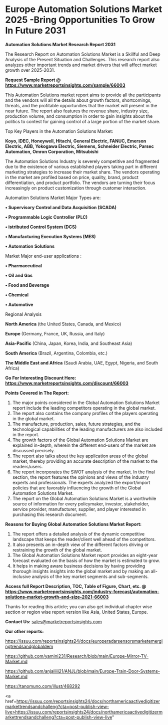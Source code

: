 # Europe Automation Solutions Market 2025 -Bring Opportunities To Grow In Future 2031

<strong>Automation Solutions Market Research Report 2031</strong>

The Research Report on Automation Solutions Market is a Skillful and Deep Analysis of the Present Situation and Challenges. This research report also analyzes other important trends and market drivers that will affect market growth over 2025-2031.

<strong>Request Sample Report @ <a href=https://www.marketreportsinsights.com/sample/66003>https://www.marketreportsinsights.com/sample/66003</a></strong>

This Automation Solutions market report aims to provide all the participants and the vendors will all the details about growth factors, shortcomings, threats, and the profitable opportunities that the market will present in the near future. The report also features the revenue share, industry size, production volume, and consumption in order to gain insights about the politics to contest for gaining control of a large portion of the market share.

Top Key Players in the Automation Solutions Market:

<strong>Koyo, IDEC, Honeywell, Hitachi, General Electric, FANUC, Emerson Electric, ABB, Yokogawa Electric, Siemens, Schneider Electric, Parsec Automation, Omron Corporation, Mitsubishi</strong>

The Automation Solutions Industry is severely competitive and fragmented due to the existence of various established players taking part in different marketing strategies to increase their market share. The vendors operating in the market are profiled based on price, quality, brand, product differentiation, and product portfolio. The vendors are turning their focus increasingly on product customization through customer interaction.

Automation Solutions Market Major Types are:

<strong>• Supervisory Control and Data Acquisition (SCADA)

• Programmable Logic Controller (PLC)

• istributed Control System (DCS)

• Manufacturing Execution Systems (MES)

• Automation Solutions</strong>

Market Major end-user applications :

<strong>• Pharmaceutical

• Oil and Gas

• Food and Beverage

• Chemical

• Automotive</strong>

Regional Analysis

</u><strong><b>North America</b></strong> (the United States, Canada, and Mexico)

<strong><b>Europe </b></strong>(Germany, France, UK, Russia, and Italy)

<strong><b>Asia-Pacific</b></strong> (China, Japan, Korea, India, and Southeast Asia)

<strong><b>South America</b></strong> (Brazil, Argentina, Colombia, etc.)

<strong><b>The Middle East and Africa</b></strong> (Saudi Arabia, UAE, Egypt, Nigeria, and South Africa)

<strong>Go For Interesting Discount Here: <a href=https://www.marketreportsinsights.com/discount/66003>https://www.marketreportsinsights.com/discount/66003</a></strong>

<strong>Points Covered in The Report:</strong>
<ol>
  <li>The major points considered in the Global Automation Solutions Market report include the leading competitors operating in the global market.</li>
  <li>The report also contains the company profiles of the players operating in the global market.</li>
  <li>The manufacture, production, sales, future strategies, and the technological capabilities of the leading manufacturers are also included in the report.</li>
  <li>The growth factors of the Global Automation Solutions Market are explained in-depth, wherein the different end-users of the market are discussed precisely.</li>
  <li>The report also talks about the key application areas of the global market, thereby providing an accurate description of the market to the readers/users.</li>
  <li>The report incorporates the SWOT analysis of the market. In the final section, the report features the opinions and views of the industry experts and professionals. The experts analyzed the export/import policies that are favorably influencing the growth of the Global Automation Solutions Market.</li>
  <li>The report on the Global Automation Solutions Market is a worthwhile source of information for every policymaker, investor, stakeholder, service provider, manufacturer, supplier, and player interested in purchasing this research document.</li>
</ol>
<strong>Reasons for Buying Global Automation Solutions Market Report:</strong>

<ol>
  <li>The report offers a detailed analysis of the dynamic competitive landscape that keeps the reader/client well ahead of the competitors.</li>
  <li>It also presents an in-depth view of the different factors driving or restraining the growth of the global market.</li>
  <li>The Global Automation Solutions Market report provides an eight-year forecast evaluated on the basis of how the market is estimated to grow.</li>
  <li>It helps in making aware business decisions by having providing thorough insights insights into the global market and by making an all-inclusive analysis of the key market segments and sub-segments.</li>
</ol>
<strong>Access full Report Description, TOC, Table of Figure, Chart, etc. @ <a href=https://www.marketreportsinsights.com/industry-forecast/automation-solutions-market-growth-and-size-2021-66003>https://www.marketreportsinsights.com/industry-forecast/automation-solutions-market-growth-and-size-2021-66003</a></strong>


Thanks for reading this article; you can also get individual chapter wise section or region wise report version like Asia, United States, Europe.

<strong>Contact Us:</strong>
sales@marketreportsinsights.com

<strong>Our other reports:</strong>

<a href=https://issuu.com/reportsinsights24/docs/europeradarsensorsmarketemergingtrendsandglobaldem>https://issuu.com/reportsinsights24/docs/europeradarsensorsmarketemergingtrendsandglobaldem</a>

<a href=https://github.com/yamini231/Research/blob/main/Europe-Mirror-TV-Market.md>https://github.com/yamini231/Research/blob/main/Europe-Mirror-TV-Market.md</a>

<a href=https://github.com/anjaliiii21/ANJL/blob/main/Europe-Train-Door-Systems-Market.md>https://github.com/anjaliiii21/ANJL/blob/main/Europe-Train-Door-Systems-Market.md</a>

<a href=https://tanomuno.com/illust/468292>https://tanomuno.com/illust/468292</a>

<a href=https://issuu.com/reportsinsights24/docs/northamericaactivedigitizermarkettrendsandchalleng?cta=post-publish-view-live>https://issuu.com/reportsinsights24/docs/northamericaactivedigitizermarkettrendsandchalleng?cta=post-publish-view-live</a>"
